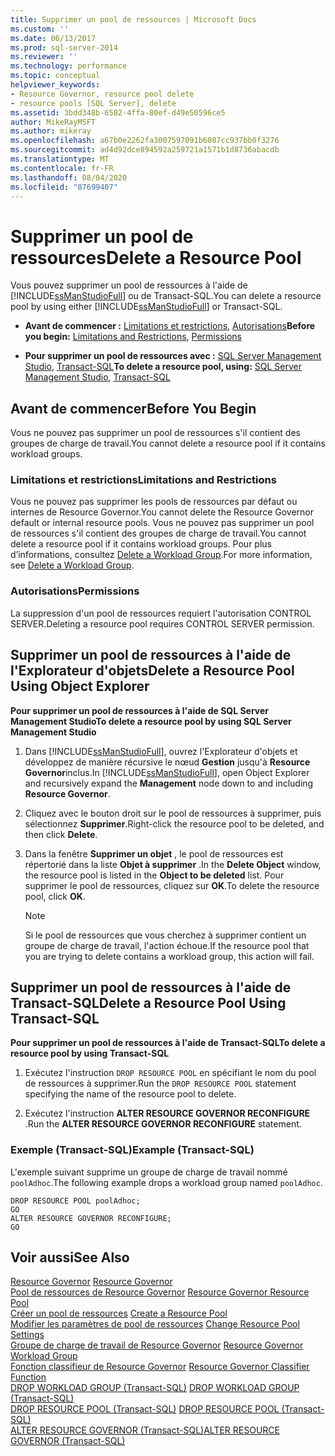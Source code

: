 ```yaml
---
title: Supprimer un pool de ressources | Microsoft Docs
ms.custom: ''
ms.date: 06/13/2017
ms.prod: sql-server-2014
ms.reviewer: ''
ms.technology: performance
ms.topic: conceptual
helpviewer_keywords:
- Resource Governor, resource pool delete
- resource pools [SQL Server], delete
ms.assetid: 3bdd348b-6582-4ffa-80ef-d49e50596ce5
author: MikeRayMSFT
ms.author: mikeray
ms.openlocfilehash: a67b0e2262fa3007597091b6087cc937bb0f3276
ms.sourcegitcommit: ad4d92dce894592a259721a1571b1d8736abacdb
ms.translationtype: MT
ms.contentlocale: fr-FR
ms.lasthandoff: 08/04/2020
ms.locfileid: "87699407"
---
```

# <a name="delete-a-resource-pool"></a><span data-ttu-id="c9559-102">Supprimer un pool de ressources</span><span class="sxs-lookup"><span data-stu-id="c9559-102">Delete a Resource Pool</span></span>
  <span data-ttu-id="c9559-103">Vous pouvez supprimer un pool de ressources à l'aide de [!INCLUDE[ssManStudioFull](../../includes/ssmanstudiofull-md.md)] ou de Transact-SQL.</span><span class="sxs-lookup"><span data-stu-id="c9559-103">You can delete a resource pool by using either [!INCLUDE[ssManStudioFull](../../includes/ssmanstudiofull-md.md)] or Transact-SQL.</span></span>  
  
-   <span data-ttu-id="c9559-104">**Avant de commencer :**  [Limitations et restrictions](#LimitationsRestrictions), [Autorisations](#Permissions)</span><span class="sxs-lookup"><span data-stu-id="c9559-104">**Before you begin:**  [Limitations and Restrictions](#LimitationsRestrictions), [Permissions](#Permissions)</span></span>  
  
-   <span data-ttu-id="c9559-105">**Pour supprimer un pool de ressources avec :** [SQL Server Management Studio](#DelRPSSMS), [Transact-SQL](#DelRPTSQL)</span><span class="sxs-lookup"><span data-stu-id="c9559-105">**To delete a resource pool, using:** [SQL Server Management Studio](#DelRPSSMS), [Transact-SQL](#DelRPTSQL)</span></span>  
  
##  <a name="before-you-begin"></a><a name="BeforeYouBegin"></a> <span data-ttu-id="c9559-106">Avant de commencer</span><span class="sxs-lookup"><span data-stu-id="c9559-106">Before You Begin</span></span>  
 <span data-ttu-id="c9559-107">Vous ne pouvez pas supprimer un pool de ressources s'il contient des groupes de charge de travail.</span><span class="sxs-lookup"><span data-stu-id="c9559-107">You cannot delete a resource pool if it contains workload groups.</span></span>  
  
###  <a name="limitations-and-restrictions"></a><a name="LimitationsRestrictions"></a> <span data-ttu-id="c9559-108">Limitations et restrictions</span><span class="sxs-lookup"><span data-stu-id="c9559-108">Limitations and Restrictions</span></span>  
 <span data-ttu-id="c9559-109">Vous ne pouvez pas supprimer les pools de ressources par défaut ou internes de Resource Governor.</span><span class="sxs-lookup"><span data-stu-id="c9559-109">You cannot delete the Resource Governor default or internal resource pools.</span></span> <span data-ttu-id="c9559-110">Vous ne pouvez pas supprimer un pool de ressources s'il contient des groupes de charge de travail.</span><span class="sxs-lookup"><span data-stu-id="c9559-110">You cannot delete a resource pool if it contains workload groups.</span></span> <span data-ttu-id="c9559-111">Pour plus d’informations, consultez [Delete a Workload Group](delete-a-workload-group.md).</span><span class="sxs-lookup"><span data-stu-id="c9559-111">For more information, see [Delete a Workload Group](delete-a-workload-group.md).</span></span>  
  
###  <a name="permissions"></a><a name="Permissions"></a> <span data-ttu-id="c9559-112">Autorisations</span><span class="sxs-lookup"><span data-stu-id="c9559-112">Permissions</span></span>  
 <span data-ttu-id="c9559-113">La suppression d'un pool de ressources requiert l'autorisation CONTROL SERVER.</span><span class="sxs-lookup"><span data-stu-id="c9559-113">Deleting a resource pool requires CONTROL SERVER permission.</span></span>  
  
##  <a name="delete-a-resource-pool-using-object-explorer"></a><a name="DelRPSSMS"></a> <span data-ttu-id="c9559-114">Supprimer un pool de ressources à l'aide de l'Explorateur d'objets</span><span class="sxs-lookup"><span data-stu-id="c9559-114">Delete a Resource Pool Using Object Explorer</span></span>  
 <span data-ttu-id="c9559-115">**Pour supprimer un pool de ressources à l'aide de SQL Server Management Studio**</span><span class="sxs-lookup"><span data-stu-id="c9559-115">**To delete a resource pool by using SQL Server Management Studio**</span></span>  
  
1.  <span data-ttu-id="c9559-116">Dans [!INCLUDE[ssManStudioFull](../../includes/ssmanstudiofull-md.md)], ouvrez l'Explorateur d'objets et développez de manière récursive le nœud **Gestion** jusqu'à **Resource Governor**inclus.</span><span class="sxs-lookup"><span data-stu-id="c9559-116">In [!INCLUDE[ssManStudioFull](../../includes/ssmanstudiofull-md.md)], open Object Explorer and recursively expand the **Management** node down to and including **Resource Governor**.</span></span>  
  
2.  <span data-ttu-id="c9559-117">Cliquez avec le bouton droit sur le pool de ressources à supprimer, puis sélectionnez **Supprimer**.</span><span class="sxs-lookup"><span data-stu-id="c9559-117">Right-click the resource pool to be deleted, and then click **Delete**.</span></span>  
  
3.  <span data-ttu-id="c9559-118">Dans la fenêtre **Supprimer un objet** , le pool de ressources est répertorié dans la liste **Objet à supprimer** .</span><span class="sxs-lookup"><span data-stu-id="c9559-118">In the **Delete Object** window, the resource pool is listed in the **Object to be deleted** list.</span></span> <span data-ttu-id="c9559-119">Pour supprimer le pool de ressources, cliquez sur **OK**.</span><span class="sxs-lookup"><span data-stu-id="c9559-119">To delete the resource pool, click **OK**.</span></span>  
  
    > [!NOTE]  
    >  <span data-ttu-id="c9559-120">Si le pool de ressources que vous cherchez à supprimer contient un groupe de charge de travail, l'action échoue.</span><span class="sxs-lookup"><span data-stu-id="c9559-120">If the resource pool that you are trying to delete contains a workload group, this action will fail.</span></span>  
  
##  <a name="delete-a-resource-pool-using-transact-sql"></a><a name="DelRPTSQL"></a> <span data-ttu-id="c9559-121">Supprimer un pool de ressources à l'aide de Transact-SQL</span><span class="sxs-lookup"><span data-stu-id="c9559-121">Delete a Resource Pool Using Transact-SQL</span></span>  
 <span data-ttu-id="c9559-122">**Pour supprimer un pool de ressources à l'aide de Transact-SQL**</span><span class="sxs-lookup"><span data-stu-id="c9559-122">**To delete a resource pool by using Transact-SQL**</span></span>  
  
1.  <span data-ttu-id="c9559-123">Exécutez l'instruction `DROP RESOURCE POOL` en spécifiant le nom du pool de ressources à supprimer.</span><span class="sxs-lookup"><span data-stu-id="c9559-123">Run the `DROP RESOURCE POOL` statement specifying the name of the resource pool to delete.</span></span>  
  
2.  <span data-ttu-id="c9559-124">Exécutez l'instruction **ALTER RESOURCE GOVERNOR RECONFIGURE** .</span><span class="sxs-lookup"><span data-stu-id="c9559-124">Run the **ALTER RESOURCE GOVERNOR RECONFIGURE** statement.</span></span>  
  
### <a name="example-transact-sql"></a><span data-ttu-id="c9559-125">Exemple (Transact-SQL)</span><span class="sxs-lookup"><span data-stu-id="c9559-125">Example (Transact-SQL)</span></span>  
 <span data-ttu-id="c9559-126">L'exemple suivant supprime un groupe de charge de travail nommé `poolAdhoc`.</span><span class="sxs-lookup"><span data-stu-id="c9559-126">The following example drops a workload group named `poolAdhoc`.</span></span>  
  
```  
DROP RESOURCE POOL poolAdhoc;  
GO  
ALTER RESOURCE GOVERNOR RECONFIGURE;  
GO  
```  
  
## <a name="see-also"></a><span data-ttu-id="c9559-127">Voir aussi</span><span class="sxs-lookup"><span data-stu-id="c9559-127">See Also</span></span>  
 <span data-ttu-id="c9559-128">[Resource Governor](resource-governor.md) </span><span class="sxs-lookup"><span data-stu-id="c9559-128">[Resource Governor](resource-governor.md) </span></span>  
 <span data-ttu-id="c9559-129">[Pool de ressources de Resource Governor](resource-governor-resource-pool.md) </span><span class="sxs-lookup"><span data-stu-id="c9559-129">[Resource Governor Resource Pool](resource-governor-resource-pool.md) </span></span>  
 <span data-ttu-id="c9559-130">[Créer un pool de ressources](create-a-resource-pool.md) </span><span class="sxs-lookup"><span data-stu-id="c9559-130">[Create a Resource Pool](create-a-resource-pool.md) </span></span>  
 <span data-ttu-id="c9559-131">[Modifier les paramètres de pool de ressources](change-resource-pool-settings.md) </span><span class="sxs-lookup"><span data-stu-id="c9559-131">[Change Resource Pool Settings](change-resource-pool-settings.md) </span></span>  
 <span data-ttu-id="c9559-132">[Groupe de charge de travail de Resource Governor](resource-governor-workload-group.md) </span><span class="sxs-lookup"><span data-stu-id="c9559-132">[Resource Governor Workload Group](resource-governor-workload-group.md) </span></span>  
 <span data-ttu-id="c9559-133">[Fonction classifieur de Resource Governor](resource-governor-classifier-function.md) </span><span class="sxs-lookup"><span data-stu-id="c9559-133">[Resource Governor Classifier Function](resource-governor-classifier-function.md) </span></span>  
 <span data-ttu-id="c9559-134">[DROP WORKLOAD GROUP &#40;Transact-SQL&#41;](/sql/t-sql/statements/drop-workload-group-transact-sql) </span><span class="sxs-lookup"><span data-stu-id="c9559-134">[DROP WORKLOAD GROUP &#40;Transact-SQL&#41;](/sql/t-sql/statements/drop-workload-group-transact-sql) </span></span>  
 <span data-ttu-id="c9559-135">[DROP RESOURCE POOL &#40;Transact-SQL&#41;](/sql/t-sql/statements/drop-resource-pool-transact-sql) </span><span class="sxs-lookup"><span data-stu-id="c9559-135">[DROP RESOURCE POOL &#40;Transact-SQL&#41;](/sql/t-sql/statements/drop-resource-pool-transact-sql) </span></span>  
 [<span data-ttu-id="c9559-136">ALTER RESOURCE GOVERNOR &#40;Transact-SQL&#41;</span><span class="sxs-lookup"><span data-stu-id="c9559-136">ALTER RESOURCE GOVERNOR &#40;Transact-SQL&#41;</span></span>](/sql/t-sql/statements/alter-resource-governor-transact-sql)  
  
  
